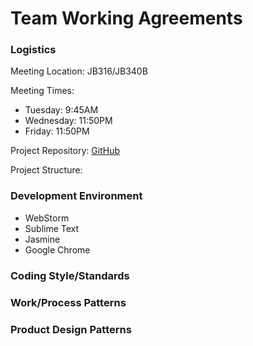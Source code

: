 # Team Working Agreements

### Logistics

Meeting Location: JB316/JB340B

Meeting Times:
+ Tuesday: 9:45AM
+ Wednesday: 11:50PM
+ Friday: 11:50PM

Project Repository: [GitHub](https://github.com/acchiao/NeatTabs)

Project Structure:


### Development Environment

+ WebStorm
+ Sublime Text
+ Jasmine
+ Google Chrome

### Coding Style/Standards

### Work/Process Patterns

### Product Design Patterns